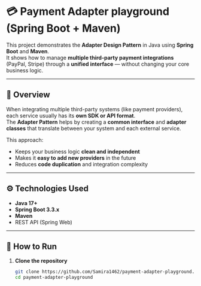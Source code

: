 # 💳 Payment Adapter playground (Spring Boot + Maven)

This project demonstrates the **Adapter Design Pattern** in Java using **Spring Boot** and **Maven**.  
It shows how to manage **multiple third-party payment integrations** (PayPal, Stripe) through a **unified interface** — without changing your core business logic.

---

## 🧠 Overview

When integrating multiple third-party systems (like payment providers), each service usually has its **own SDK or API format**.  
The **Adapter Pattern** helps by creating a **common interface** and **adapter classes** that translate between your system and each external service.

This approach:
- Keeps your business logic **clean and independent**
- Makes it **easy to add new providers** in the future
- Reduces **code duplication** and integration complexity

---

## ⚙️ Technologies Used

- **Java 17+**
- **Spring Boot 3.3.x**
- **Maven**
- REST API (Spring Web)

---

## 🚀 How to Run

1. **Clone the repository**
   ```bash
   git clone https://github.com/Samira1462/payment-adapter-playground.git
   cd payment-adapter-playground
  ```


